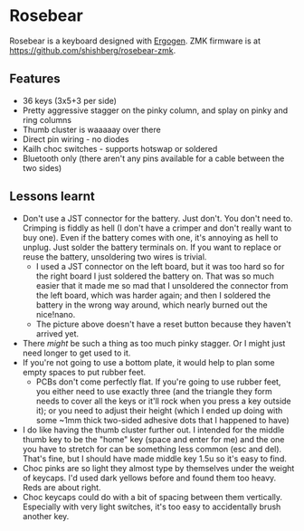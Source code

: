 # Rosebear

Rosebear is a keyboard designed with [Ergogen](https://ergogen.xyz/). ZMK firmware is at https://github.com/shishberg/rosebear-zmk.

## Features
- 36 keys (3x5+3 per side)
- Pretty aggressive stagger on the pinky column, and splay on pinky and ring columns
- Thumb cluster is waaaaay over there
- Direct pin wiring - no diodes
- Kailh choc switches - supports hotswap or soldered
- Bluetooth only (there aren't any pins available for a cable between the two sides)

## Lessons learnt
- Don't use a JST connector for the battery. Just don't. You don't need to. Crimping is fiddly as hell (I don't have a crimper and don't really want to buy one). Even if the battery comes with one, it's annoying as hell to unplug. Just solder the battery terminals on. If you want to replace or reuse the battery, unsoldering two wires is trivial.
  - I used a JST connector on the left board, but it was too hard so for the right board I just soldered the battery on. That was so much easier that it made me so mad that I unsoldered the connector from the left board, which was harder again; and then I soldered the battery in the wrong way around, which nearly burned out the nice!nano.
  - The picture above doesn't have a reset button because they haven't arrived yet.
- There _might_ be such a thing as too much pinky stagger. Or I might just need longer to get used to it.
- If you're not going to use a bottom plate, it would help to plan some empty spaces to put rubber feet.
  - PCBs don't come perfectly flat. If you're going to use rubber feet, you either need to use exactly three (and the triangle they form needs to cover all the keys or it'll rock when you press a key outside it); or you need to adjust their height (which I ended up doing with some ~1mm thick two-sided adhesive dots that I happened to have)
- I do like having the thumb cluster further out. I intended for the middle thumb key to be the "home" key (space and enter for me) and the one you have to stretch for can be something less common (esc and del). That's fine, but I should have made middle key 1.5u so it's easy to find.
- Choc pinks are so light they almost type by themselves under the weight of keycaps. I'd used dark yellows before and found them too heavy. Reds are about right.
- Choc keycaps could do with a bit of spacing between them vertically. Especially with very light switches, it's too easy to accidentally brush another key.
